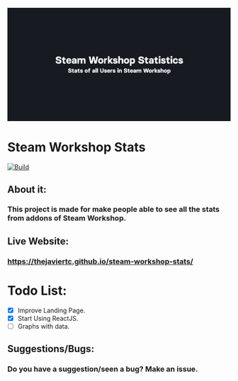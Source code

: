 ![Steam Workshop Stats](https://raw.githubusercontent.com/thejaviertc/portfolio-javiertc/main/src/img/github/steam-workshop-stats.jpg)
# **Steam Workshop Stats**
[![Build](https://github.com/thejaviertc/steam-workshop-stats/actions/workflows/ghpages.yml/badge.svg)](https://github.com/thejaviertc/steam-workshop-stats/actions/workflows/ghpages.yml)

## **About it:**
### **This project is made for make people able to see all the stats from addons of Steam Workshop.**

## **Live Website:**
### **https://thejaviertc.github.io/steam-workshop-stats/**

# **Todo List:**
- [x] Improve Landing Page.
- [x] Start Using ReactJS.
- [ ] Graphs with data.

## **Suggestions/Bugs:**
### **Do you have a suggestion/seen a bug? Make an issue.**
